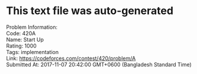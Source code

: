 # This text file was auto-generated  
  
Problem Information:  
Code: 420A  
Name: Start Up  
Rating: 1000  
Tags: implementation  
Link: https://codeforces.com/contest/420/problem/A  
Submitted At: 2017-11-07 20:42:00 GMT+0600 (Bangladesh Standard Time)  
